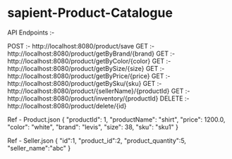 # sapient-Product-Catalogue

API Endpoints :- 

POST :- http://localhost:8080/product/save
GET :-  http://localhost:8080/product/getByBrand/{brand}
GET :-  http://localhost:8080/product/getByColor/{color}
GET :-  http://localhost:8080/product/getBySize/{size}
GET :-  http://localhost:8080/product/getByPrice/{price}
GET :-  http://localhost:8080/product/getBySku/{sku}
GET :-  http://localhost:8080/product/{sellerName}/{productId}
GET :-  http://localhost:8080/product/inventory/{productId}
DELETE :- http://localhost:8080/product/delete/{id}


      
Ref - Product.json
{
      "productId": 1,
      "productName": "shirt",
      "price": 1200.0,
      "color": "white",
      "brand": "levis",
      "size": 38,
      "sku": "sku1"
 }

Ref - Seller.json
{
  "id":1,
  "product_id":2,
  "product_quantity":5,
  "seller_name":"abc"
}

